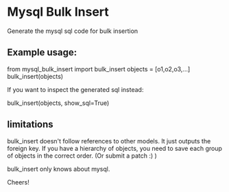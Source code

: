 
# Mysql Bulk Insert

Generate the mysql sql code for bulk insertion


## Example usage:

from mysql_bulk_insert import bulk_insert
objects = [o1,o2,o3,...]
bulk_insert(objects)


If you want to inspect the generated sql instead:

bulk_insert(objects, show_sql=True)

## limitations

bulk_insert doesn't follow references to other models.
It just outputs the foreign key.
If you have a hierarchy of objects, you need to save each group of objects in the correct order.
(Or submit a patch :) )

bulk_insert only knows about mysql.



Cheers!

